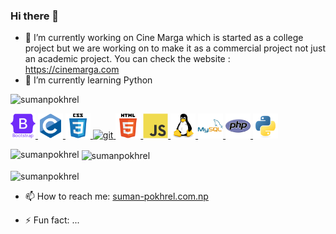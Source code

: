 ### Hi there 👋



- 🔭 I’m currently working on Cine Marga which is started as a college project but we are working on to make it as a commercial project not just an academic project. You can check the website : https://cinemarga.com
- 🌱 I’m currently learning Python


<p align="left"> <img src="https://komarev.com/ghpvc/?username=sumanpokhrel-11&label=Profile%20views&color=0e75b6&style=flat" alt="sumanpokhrel" /> </p>


<p align="left"> <a href="https://getbootstrap.com" target="_blank" rel="noreferrer"> <img src="https://raw.githubusercontent.com/devicons/devicon/master/icons/bootstrap/bootstrap-plain-wordmark.svg" alt="bootstrap" width="40" height="40"/> </a> 
  <a href="https://www.cprogramming.com/" target="_blank" rel="noreferrer"> <img src="https://raw.githubusercontent.com/devicons/devicon/master/icons/c/c-original.svg" alt="c" width="40" height="40"/> </a> <a href="https://www.w3schools.com/css/" target="_blank" rel="noreferrer"> <img src="https://raw.githubusercontent.com/devicons/devicon/master/icons/css3/css3-original-wordmark.svg" alt="css3" width="40" height="40"/> </a>  <a href="https://git-scm.com/" target="_blank" rel="noreferrer"> <img src="https://www.vectorlogo.zone/logos/git-scm/git-scm-icon.svg" alt="git" width="40" height="40"/> </a> <a href="https://www.w3.org/html/" target="_blank" rel="noreferrer"> <img src="https://raw.githubusercontent.com/devicons/devicon/master/icons/html5/html5-original-wordmark.svg" alt="html5" width="40" height="40"/> </a> <a href="https://developer.mozilla.org/en-US/docs/Web/JavaScript" target="_blank" rel="noreferrer"> <img src="https://raw.githubusercontent.com/devicons/devicon/master/icons/javascript/javascript-original.svg" alt="javascript" width="40" height="40"/> </a> <a href="https://www.linux.org/" target="_blank" rel="noreferrer"> <img src="https://raw.githubusercontent.com/devicons/devicon/master/icons/linux/linux-original.svg" alt="linux" width="40" height="40"/> </a>  <a href="https://www.mysql.com/" target="_blank" rel="noreferrer"> <img src="https://raw.githubusercontent.com/devicons/devicon/master/icons/mysql/mysql-original-wordmark.svg" alt="mysql" width="40" height="40"/> <a href="https://www.php.net" target="_blank" rel="noreferrer"> <img src="https://raw.githubusercontent.com/devicons/devicon/master/icons/php/php-original.svg" alt="php" width="40" height="40"/> </a><a href="https://www.python.org" target="_blank" rel="noreferrer"> <img src="https://raw.githubusercontent.com/devicons/devicon/master/icons/python/python-original.svg" alt="python" width="40" height="40"/> </a> </p>





<p><img align="left" src="https://github-readme-stats.vercel.app/api/top-langs?username=sumanpokhrel-11&show_icons=true&locale=en&layout=compact" alt="sumanpokhrel" /></p>
<p>&nbsp;<img align="center" src="https://github-readme-stats.vercel.app/api?username=sumanpokhrel-11&show_icons=true&locale=en" alt="sumanpokhrel" /></p>

<p><img align="center" src="https://github-readme-streak-stats.herokuapp.com/?user=sumanpokhrel-11&" alt="sumanpokhrel" /></p>

- 📫 How to reach me: [suman-pokhrel.com.np](https://suman-pokhrel.com.np/)

- ⚡ Fun fact: ...

